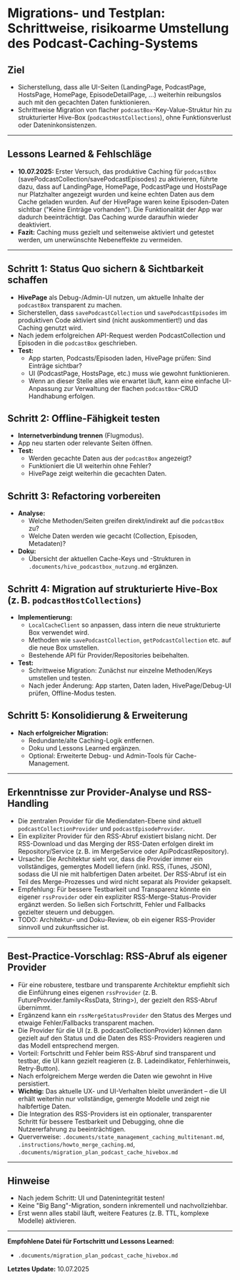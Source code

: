# Migrations- und Testplan: Schrittweise, risikoarme Umstellung des Podcast-Caching-Systems

## Ziel
- Sicherstellung, dass alle UI-Seiten (LandingPage, PodcastPage, HostsPage, HomePage, EpisodeDetailPage, ...) weiterhin reibungslos auch mit den gecachten Daten funktionieren.
- Schrittweise Migration von flacher `podcastBox`-Key-Value-Struktur hin zu strukturierter Hive-Box (`podcastHostCollections`), ohne Funktionsverlust oder Dateninkonsistenzen.

---

## Lessons Learned & Fehlschläge
- **10.07.2025:** Erster Versuch, das produktive Caching für `podcastBox` (savePodcastCollection/savePodcastEpisodes) zu aktivieren, führte dazu, dass auf LandingPage, HomePage, PodcastPage und HostsPage nur Platzhalter angezeigt wurden und keine echten Daten aus dem Cache geladen wurden. Auf der HivePage waren keine Episoden-Daten sichtbar ("Keine Einträge vorhanden"). Die Funktionalität der App war dadurch beeinträchtigt. Das Caching wurde daraufhin wieder deaktiviert. 
- **Fazit:** Caching muss gezielt und seitenweise aktiviert und getestet werden, um unerwünschte Nebeneffekte zu vermeiden.

---

## Schritt 1: Status Quo sichern & Sichtbarkeit schaffen
- **HivePage** als Debug-/Admin-UI nutzen, um aktuelle Inhalte der `podcastBox` transparent zu machen.
- Sicherstellen, dass `savePodcastCollection` und `savePodcastEpisodes` im produktiven Code aktiviert sind (nicht auskommentiert!) und das Caching genutzt wird.
- Nach jedem erfolgreichen API-Request werden PodcastCollection und Episoden in die `podcastBox` geschrieben.
- **Test:**
  - App starten, Podcasts/Episoden laden, HivePage prüfen: Sind Einträge sichtbar?
  - UI (PodcastPage, HostsPage, etc.) muss wie gewohnt funktionieren.
  - Wenn an dieser Stelle alles wie erwartet läuft, kann eine einfache UI-Anpassung zur Verwaltung der flachen `podcastBox`-CRUD Handhabung erfolgen.

## Schritt 2: Offline-Fähigkeit testen
- **Internetverbindung trennen** (Flugmodus).
- App neu starten oder relevante Seiten öffnen.
- **Test:**
  - Werden gecachte Daten aus der `podcastBox` angezeigt?
  - Funktioniert die UI weiterhin ohne Fehler?
  - HivePage zeigt weiterhin die gecachten Daten.

## Schritt 3: Refactoring vorbereiten
- **Analyse:**
  - Welche Methoden/Seiten greifen direkt/indirekt auf die `podcastBox` zu?
  - Welche Daten werden wie gecacht (Collection, Episoden, Metadaten)?
- **Doku:**
  - Übersicht der aktuellen Cache-Keys und -Strukturen in `.documents/hive_podcastbox_nutzung.md` ergänzen.

## Schritt 4: Migration auf strukturierte Hive-Box (z. B. `podcastHostCollections`)
- **Implementierung:**
  - `LocalCacheClient` so anpassen, dass intern die neue strukturierte Box verwendet wird.
  - Methoden wie `savePodcastCollection`, `getPodcastCollection` etc. auf die neue Box umstellen.
  - Bestehende API für Provider/Repositories beibehalten.
- **Test:**
  - Schrittweise Migration: Zunächst nur einzelne Methoden/Keys umstellen und testen.
  - Nach jeder Änderung: App starten, Daten laden, HivePage/Debug-UI prüfen, Offline-Modus testen.

## Schritt 5: Konsolidierung & Erweiterung
- **Nach erfolgreicher Migration:**
  - Redundante/alte Caching-Logik entfernen.
  - Doku und Lessons Learned ergänzen.
  - Optional: Erweiterte Debug- und Admin-Tools für Cache-Management.

---

## Erkenntnisse zur Provider-Analyse und RSS-Handling
- Die zentralen Provider für die Mediendaten-Ebene sind aktuell `podcastCollectionProvider` und `podcastEpisodeProvider`.
- Ein expliziter Provider für den RSS-Abruf existiert bislang nicht. Der RSS-Download und das Merging der RSS-Daten erfolgen direkt im Repository/Service (z. B. im MergeService oder ApiPodcastRepository).
- Ursache: Die Architektur sieht vor, dass die Provider immer ein vollständiges, gemergtes Modell liefern (inkl. RSS, iTunes, JSON), sodass die UI nie mit halbfertigen Daten arbeitet. Der RSS-Abruf ist ein Teil des Merge-Prozesses und wird nicht separat als Provider gekapselt.
- Empfehlung: Für bessere Testbarkeit und Transparenz könnte ein eigener `rssProvider` oder ein expliziter RSS-Merge-Status-Provider ergänzt werden. So ließen sich Fortschritt, Fehler und Fallbacks gezielter steuern und debuggen.
- TODO: Architektur- und Doku-Review, ob ein eigener RSS-Provider sinnvoll und zukunftssicher ist.

---

## Best-Practice-Vorschlag: RSS-Abruf als eigener Provider
- Für eine robustere, testbare und transparente Architektur empfiehlt sich die Einführung eines eigenen `rssProvider` (z. B. FutureProvider.family<RssData, String>), der gezielt den RSS-Abruf übernimmt.
- Ergänzend kann ein `rssMergeStatusProvider` den Status des Merges und etwaige Fehler/Fallbacks transparent machen.
- Die Provider für die UI (z. B. podcastCollectionProvider) können dann gezielt auf den Status und die Daten des RSS-Providers reagieren und das Modell entsprechend mergen.
- Vorteil: Fortschritt und Fehler beim RSS-Abruf sind transparent und testbar, die UI kann gezielt reagieren (z. B. Ladeindikator, Fehlerhinweis, Retry-Button).
- Nach erfolgreichem Merge werden die Daten wie gewohnt in Hive persistiert.
- **Wichtig:** Das aktuelle UX- und UI-Verhalten bleibt unverändert – die UI erhält weiterhin nur vollständige, gemergte Modelle und zeigt nie halbfertige Daten.
- Die Integration des RSS-Providers ist ein optionaler, transparenter Schritt für bessere Testbarkeit und Debugging, ohne die Nutzererfahrung zu beeinträchtigen.
- Querverweise: `.documents/state_management_caching_multitenant.md`, `.instructions/howto_merge_caching.md`, `.documents/migration_plan_podcast_cache_hivebox.md`

---

## Hinweise
- Nach jedem Schritt: UI und Datenintegrität testen!
- Keine "Big Bang"-Migration, sondern inkrementell und nachvollziehbar.
- Erst wenn alles stabil läuft, weitere Features (z. B. TTL, komplexe Modelle) aktivieren.

---

**Empfohlene Datei für Fortschritt und Lessons Learned:**
- `.documents/migration_plan_podcast_cache_hivebox.md`

**Letztes Update:** 10.07.2025
